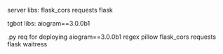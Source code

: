 server libs:
flask_cors
requests
flask

tgbot libs:
aiogram==3.0.0b1

.py req for deploying
aiogram==3.0.0b1
regex
pillow
flask_cors
requests
flask
waitress
